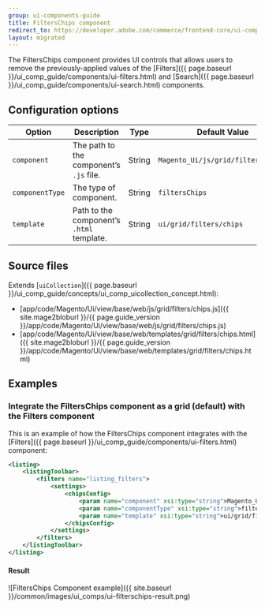 ```yaml
---
group: ui-components-guide
title: FiltersChips component
redirect_to: https://developer.adobe.com/commerce/frontend-core/ui-components/components/filters-chips/
layout: migrated
---
```


The FiltersChips component provides UI controls that allows users to remove the previously-applied values of the [Filters]({{ page.baseurl }}/ui_comp_guide/components/ui-filters.html) and [Search]({{ page.baseurl }}/ui_comp_guide/components/ui-search.html) components.

## Configuration options

| Option | Description | Type | Default Value |
| --- | --- | --- | --- |
| `component` | The path to the component’s `.js` file. | String | `Magento_Ui/js/grid/filters/chips` |
| `componentType` | The type of component. | String | `filtersChips` |
| `template` | Path to the component’s `.html` template. | String | `ui/grid/filters/chips` |

## Source files

Extends [`uiCollection`]({{ page.baseurl }}/ui_comp_guide/concepts/ui_comp_uicollection_concept.html):

-  [app/code/Magento/Ui/view/base/web/js/grid/filters/chips.js]({{ site.mage2bloburl }}/{{ page.guide_version }}/app/code/Magento/Ui/view/base/web/js/grid/filters/chips.js)
-  [app/code/Magento/Ui/view/base/web/templates/grid/filters/chips.html]({{ site.mage2bloburl }}/{{ page.guide_version }}/app/code/Magento/Ui/view/base/web/templates/grid/filters/chips.html)

## Examples

### Integrate the FiltersChips component as a grid (default) with the Filters component

This is an example of how the FiltersChips component integrates with the [Filters]({{ page.baseurl }}/ui_comp_guide/components/ui-filters.html) component:

```xml
<listing>
    <listingToolbar>
        <filters name="listing_filters">
            <settings>
                <chipsConfig>
                    <param name="component" xsi:type="string">Magento_Ui/js/grid/filters/chips</param>
                    <param name="componentType" xsi:type="string">filtersChips</param>
                    <param name="template" xsi:type="string">ui/grid/filters/chips</param>
                </chipsConfig>
            </settings>
        </filters>
    </listingToolbar>
</listing>
```

#### Result

![FiltersChips Component example]({{ site.baseurl }}/common/images/ui_comps/ui-filterschips-result.png)

